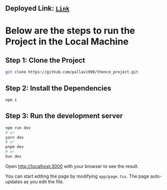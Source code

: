 ## Deployed Link: [`Link`](https://thenceprojecttask.netlify.app/)


# Below are the steps to run the Project in the Local Machine

## Step 1: Clone the Project 

```bash
git clone https://github.com/pallav1998/thence_project.git
```

## Step 2: Install the Dependencies 

```bash
npm i
```

## Step 3: Run the development server

```bash
npm run dev
# or
yarn dev
# or
pnpm dev
# or
bun dev
```

Open [http://localhost:3000](http://localhost:3000) with your browser to see the result.

You can start editing the page by modifying `app/page.tsx`. The page auto-updates as you edit the file.

